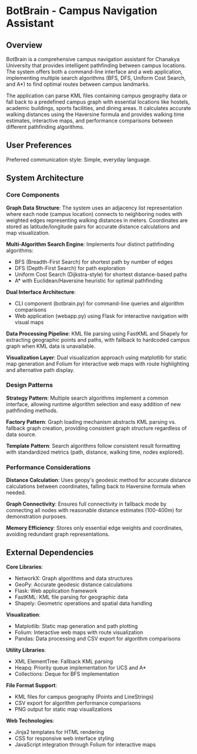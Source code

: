 # BotBrain - Campus Navigation Assistant

## Overview

BotBrain is a comprehensive campus navigation assistant for Chanakya University that provides intelligent pathfinding between campus locations. The system offers both a command-line interface and a web application, implementing multiple search algorithms (BFS, DFS, Uniform Cost Search, and A*) to find optimal routes between campus landmarks.

The application can parse KML files containing campus geography data or fall back to a predefined campus graph with essential locations like hostels, academic buildings, sports facilities, and dining areas. It calculates accurate walking distances using the Haversine formula and provides walking time estimates, interactive maps, and performance comparisons between different pathfinding algorithms.

## User Preferences

Preferred communication style: Simple, everyday language.

## System Architecture

### Core Components

**Graph Data Structure**: The system uses an adjacency list representation where each node (campus location) connects to neighboring nodes with weighted edges representing walking distances in meters. Coordinates are stored as latitude/longitude pairs for accurate distance calculations and map visualization.

**Multi-Algorithm Search Engine**: Implements four distinct pathfinding algorithms:
- BFS (Breadth-First Search) for shortest path by number of edges
- DFS (Depth-First Search) for path exploration
- Uniform Cost Search (Dijkstra-style) for shortest distance-based paths
- A* with Euclidean/Haversine heuristic for optimal pathfinding

**Dual Interface Architecture**: 
- CLI component (botbrain.py) for command-line queries and algorithm comparisons
- Web application (webapp.py) using Flask for interactive navigation with visual maps

**Data Processing Pipeline**: KML file parsing using FastKML and Shapely for extracting geographic points and paths, with fallback to hardcoded campus graph when KML data is unavailable.

**Visualization Layer**: Dual visualization approach using matplotlib for static map generation and Folium for interactive web maps with route highlighting and alternative path display.

### Design Patterns

**Strategy Pattern**: Multiple search algorithms implement a common interface, allowing runtime algorithm selection and easy addition of new pathfinding methods.

**Factory Pattern**: Graph loading mechanism abstracts KML parsing vs. fallback graph creation, providing consistent graph structure regardless of data source.

**Template Pattern**: Search algorithms follow consistent result formatting with standardized metrics (path, distance, walking time, nodes explored).

### Performance Considerations

**Distance Calculation**: Uses geopy's geodesic method for accurate distance calculations between coordinates, falling back to Haversine formula when needed.

**Graph Connectivity**: Ensures full connectivity in fallback mode by connecting all nodes with reasonable distance estimates (100-400m) for demonstration purposes.

**Memory Efficiency**: Stores only essential edge weights and coordinates, avoiding redundant graph representations.

## External Dependencies

**Core Libraries**:
- NetworkX: Graph algorithms and data structures
- GeoPy: Accurate geodesic distance calculations
- Flask: Web application framework
- FastKML: KML file parsing for geographic data
- Shapely: Geometric operations and spatial data handling

**Visualization**:
- Matplotlib: Static map generation and path plotting
- Folium: Interactive web maps with route visualization
- Pandas: Data processing and CSV export for algorithm comparisons

**Utility Libraries**:
- XML ElementTree: Fallback KML parsing
- Heapq: Priority queue implementation for UCS and A*
- Collections: Deque for BFS implementation

**File Format Support**:
- KML files for campus geography (Points and LineStrings)
- CSV export for algorithm performance comparisons
- PNG output for static map visualizations

**Web Technologies**:
- Jinja2 templates for HTML rendering
- CSS for responsive web interface styling
- JavaScript integration through Folium for interactive maps